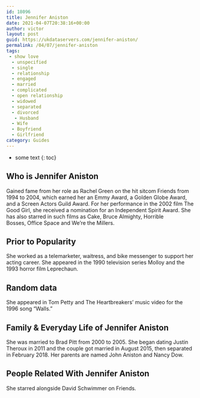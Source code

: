 ```yaml
---
id: 18096
title: Jennifer Aniston
date: 2021-04-07T20:38:16+00:00
author: victor
layout: post
guid: https://ukdataservers.com/jennifer-aniston/
permalink: /04/07/jennifer-aniston
tags:
 - show love
  - unspecified
  - single
  - relationship
  - engaged
  - married
  - complicated
  - open relationship
  - widowed
  - separated
  - divorced
   - Husband
  - Wife
  - Boyfriend
  - Girlfriend
category: Guides
---
```


* some text
{: toc}


## Who is Jennifer Aniston



Gained fame from her role as Rachel Green on the hit sitcom Friends from 1994 to 2004, which earned her an Emmy Award, a Golden Globe Award, and a Screen Actors Guild Award. For her performance in the 2002 film The Good Girl, she received a nomination for an Independent Spirit Award. She has also starred in such films as Cake, Bruce Almighty, Horrible Bosses, Office Space and We&#8217;re the Millers.

                
                
                
## Prior to Popularity



She worked as a telemarketer, waitress, and bike messenger to support her acting career. She appeared in the 1990 television series Molloy and the 1993 horror film Leprechaun.

                
                
                
## Random data



She appeared in Tom Petty and The Heartbreakers&#8217; music video for the 1996 song &#8220;Walls.&#8221;

                
                
                
## Family & Everyday Life of Jennifer Aniston



She was married to Brad Pitt from 2000 to 2005. She began dating Justin Theroux in 2011 and the couple got married in August 2015, then separated in February 2018. Her parents are named John Aniston and Nancy Dow. 

                
                
                
## People Related With Jennifer Aniston



She starred alongside David Schwimmer on Friends.

                
              
            
          
          
          